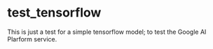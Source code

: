# test_tensorflow

This is just a test for a simple tensorflow model; to test the Google AI Plarform service. 
